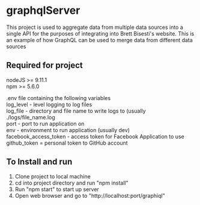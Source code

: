 # graphqlServer

This project is used to aggregate data from multiple data sources into a single API for the purposes of integrating into Brett Bisesti's website.  This is an example of how GraphQL can be used to merge data from different data sources

## Required for project
nodeJS >= 9.11.1  
npm >= 5.6.0  

.env file containing the following variables  
log_level - level logging to log files  
log_file - directory and file name to write logs to (usually ./logs/file_name.log  
port - port to run application on  
env - environment to run application (usually dev)  
facebook_access_token - access token for Facebook Application to use  
github_token = personal token to GitHub account  

## To Install and run
1. Clone project to local machine  
2. cd into project directory and run "npm install"  
3. Run "npm start" to start up server  
4. Open web browser and go to "http://localhost:port/graphiql"  
